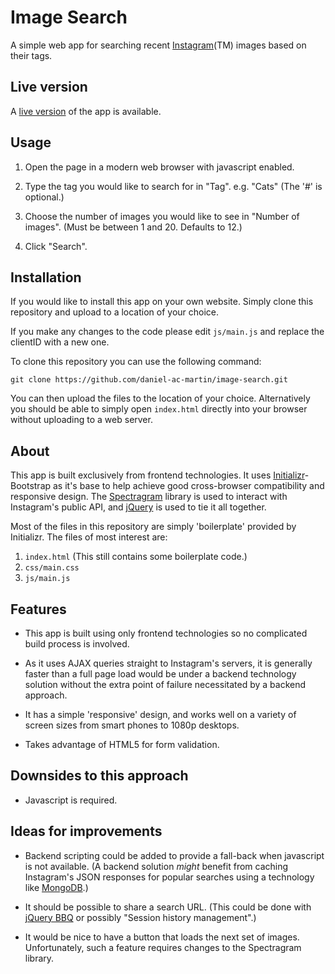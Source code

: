 Image Search
============

A simple web app for searching recent [Instagram]\(TM\) images based on their
tags.

Live version
------------

A [live version] of the app is available.

Usage
-----

1. Open the page in a modern web browser with javascript enabled.

2. Type the tag you would like to search for in "Tag". e.g. "Cats" (The '#' is
   optional.)

3. Choose the number of images you would like to see in "Number of images".
   (Must be between 1 and 20. Defaults to 12.)

4. Click "Search".

Installation
------------

If you would like to install this app on your own website. Simply clone this
repository and upload to a location of your choice.

If you make any changes to the code please edit `js/main.js` and replace the
clientID with a new one.

To clone this repository you can use the following command:

```shell
git clone https://github.com/daniel-ac-martin/image-search.git
```

You can then upload the files to the location of your choice. Alternatively you
should be able to simply open `index.html` directly into your browser without
uploading to a web server.

About
-----

This app is built exclusively from frontend technologies. It uses
[Initializr]-Bootstrap as it's base to help achieve good cross-browser
compatibility and responsive design. The [Spectragram] library is used to
interact with Instagram's public API, and [jQuery] is used to tie it all
together.

Most of the files in this repository are simply 'boilerplate' provided by
Initializr. The files of most interest are:

1. `index.html` (This still contains some boilerplate code.)
2. `css/main.css`
3. `js/main.js`

Features
--------

- This app is built using only frontend technologies so no complicated build
  process is involved.

- As it uses AJAX queries straight to Instagram's servers, it is generally
  faster than a full page load would be under a backend technology solution
  without the extra point of failure necessitated by a backend approach.

- It has a simple 'responsive' design, and works well on a variety of screen
  sizes from smart phones to 1080p desktops.

- Takes advantage of HTML5 for form validation.

Downsides to this approach
--------------------------

- Javascript is required.

Ideas for improvements
----------------------

- Backend scripting could be added to provide a fall-back when javascript is not
  available. (A backend solution *might* benefit from caching Instagram's JSON
  responses for popular searches using a technology like [MongoDB].)

- It should be possible to share a search URL. (This could be done with
  [jQuery BBQ] or possibly "Session history management".)

- It would be nice to have a button that loads the next set of images.
  Unfortunately, such a feature requires changes to the Spectragram library.

[Instagram]:    https://instagram.com/
[live version]: http://www.daniel-martin.co.uk/image-search/
[Initializr]:   http://www.initializr.com/
[jQuery]:       https://jquery.com/
[Spectragram]:  http://lab.adrianquevedo.com/jquery-spectragram/
[MongoDB]:      https://www.mongodb.org/
[jQuery BBQ]:   http://benalman.com/projects/jquery-bbq-plugin/

